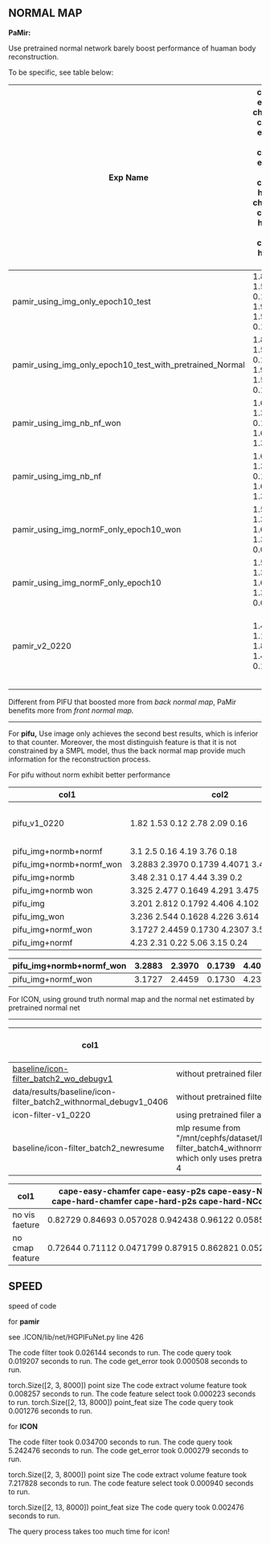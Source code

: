 ## NORMAL MAP

**PaMir:**

Use pretrained normal network barely boost performance of huaman body reconstruction.

To be specific, see table below:

| Exp Name                                                 | cape-easy-chamfer cape-easy-p2s cape-easy-NC cape-hard-chamfer cape-hard-p2s cape-hard-NC | Group |                                                  |
| -------------------------------------------------------- | ----------------------------------------------------------------------------------------- | ----- | ------------------------------------------------ |
| pamir_using_img_only_epoch10_test                        | 1.85	1.52	0.11	1.94	1.58	0.11                                                             | 1     |                                                  |
| pamir_using_img_only_epoch10_test_with_pretrained_Normal | 1.84	1.51	0.11	1.94	1.59	0.11                                                             | 1     |                                                  |
| pamir_using_img_nb_nf_won                                | 1.62	1.35	0.11	1.66	1.36	0.1                                                              | 2     |                                                  |
| pamir_using_img_nb_nf                                    | 1.62	1.36	0.11	1.67	1.37	0.1                                                              | 2     |                                                  |
| pamir_using_img_normF_only_epoch10_won                   | 1.56	1.31	0.1	1.66	1.38	0.09                                                              | 3     |                                                  |
| pamir_using_img_normF_only_epoch10                       | 1.57	1.31	0.1	1.65	1.37	0.09                                                              | 3     |                                                  |
| pamir_v2_0220                                            | 1.48	1.16	0.1	1.86	1.41	0.11                                                              | 4     | author's model which is trained with batchsize 8 |
|                                                          |                                                                                           |       |                                                  |
|                                                          |                                                                                           |       |                                                  |

Different from PIFU that boosted more from *back normal map*, PaMir benefits more from *front normal map.*

---

For **pifu,** Use image only achieves the second best results, which is inferior to that counter. Moreover, the most distinguish feature is that it is not constrained by a SMPL model, thus the back normal map provide much information for the reconstruction process.

For pifu without norm exhibit better performance

| col1                     | col2                                           |                        | col3               |                                |
| ------------------------ | ---------------------------------------------- | ---------------------- | ------------------ | ------------------------------ |
| pifu_v1_0220             | 1.82	1.53	0.12	2.78	2.09	0.16                  |                        | authors model bs=8 | all with pretrained normal net |
| pifu_img+normb+normf     | 3.1	2.5	0.16	4.19	3.76	0.18                    | 0.07	1.05	1.06         | bs=2               |                                |
| pifu_img+normb+normf_won | 3.2883 2.3970 0.1739 4.4071 3.4281 0.2002 |                        |                    |                                |
| pifu_img+normb           | 3.48	2.31	0.17	4.44	3.39	0.2                   | 0.19	3.68	2.13         | bs=2               |                                |
| pifu_img+normb won       | 3.325 2.477 0.1649 4.291 3.475 0.187           |                        |                    |                                |
| pifu_img                 | 3.201 2.812 0.1792 4.406 4.102 0.1954     | 0.2010 3.4198 2.0241 | bs=2               |                                |
| pifu_img_won             | 3.236 2.544 0.1628 4.226 3.614 0.183           | 0.1858 3.466 2.409     |                    |                                |
| pifu_img+normf_won       | 3.1727 2.4459 0.1730 4.2307 3.5043 0.1927      | 0.185 3.317 2.111      |                    |                                |
| pifu_img+normf           | 4.23	2.31	0.22	5.06	3.15	0.24                  | 0.25	4.54	2.09         | bs=2               |                                |

| pifu_img+normb+normf_won | 3.2883 | 2.3970 | 0.1739 | 4.4071 | 3.4281 | 0.2002 |
| ------------------------ | -----: | -----: | -----: | -----: | -----: | -----: |
| pifu_img+normf_won       | 3.1727 | 2.4459 | 0.1730 | 4.2307 | 3.5043 | 0.1927 |

For ICON, using ground truth normal map and the normal net estimated by pretrained normal net

---

| col1                                                                                                     |                                                                                                                                                                                                                                             | cape-easy-chamfer cape-easy-p2s cape-easy-NC cape-hard-chamfer cape-hard-p2s cape-hard-NCcol2 | col3                   |
| -------------------------------------------------------------------------------------------------------- | ------------------------------------------------------------------------------------------------------------------------------------------------------------------------------------------------------------------------------------------- | --------------------------------------------------------------------------------------------- | ---------------------- |
| [baseline/icon-filter_batch2_wo_debugv1](https://wandb.ai/y6216886/Human_3d_Reconstruction/runs/tyk4pzlx)  | without pretrained filer and normal net                                                                                                                                                                                                    | 1.52 1.342 0.08451 1.523 1.377 0.08296                                                   |                        |
| data/results/baseline/icon-filter_batch2_withnormal_debugv1_0406                                         | without pretrained filter but with pretrained normal net                                                                                                                                                                                    | 0.74020 0.73561 0.04851 0.87020 0.86693 0.05259                                            |                        |
| icon-filter-v1_0220                                                                                      | using pretrained filer and ground truth normal map                                                                                                                                                                                          | 0.7630 0.7255 0.0498 0.9025 0.8748 0.0523                                                | 0.0805 0.9935 0.9566 |
| baseline/icon-filter_batch2_newresume                                                                    | mlp resume from "/mnt/cephfs/dataset/NVS/experimental_results/avatar/icon/data/ckpt/baseline/icon-filter_batch4_withnormal_debugv1/last.ckpt"<br />which only uses pretrained normal net to estimated normal net, trained with batchsize 4 | 0.7957 0.778 0.05383 0.9414 0.9191 0.05817                                                    |                        |

| col1            | cape-easy-chamfer cape-easy-p2s cape-easy-NC cape-hard-chamfer cape-hard-p2s cape-hard-NCcol2 |  | col3                                                                                                                |
| --------------- | --------------------------------------------------------------------------------------------- | - | ------------------------------------------------------------------------------------------------------------------- |
| no vis faeture  | 0.82729 0.84693 0.057028 0.942438 0.96122 0.058593                                       |  | /mnt/cephfs/dataset/NVS/experimental_results/avatar/icon/data/results/baseline/icon-filter_batch2_withnormal_wovis/ |
| no cmap feature | 0.72644 0.71112 0.0471799 0.87915 0.862821 0.052353                                      |  |                                                                                                                     |

## SPEED

speed of code

for **pamir**

see .ICON/lib/net/HGPIFuNet.py  line 426

The code filter took 0.026144 seconds to run.
The code query took 0.019207 seconds to run.
The code get_error took 0.000508 seconds to run.

torch.Size([2, 3, 8000]) point size
The code extract volume feature took 0.008257 seconds to run.
The code feature select took 0.000223 seconds to run.
torch.Size([2, 13, 8000]) point_feat size
The code query took 0.001276 seconds to run.

for **ICON**

The code filter took 0.034700 seconds to run.
The code query took 5.242476 seconds to run.
The code get_error took 0.000279 seconds to run.

torch.Size([2, 3, 8000]) point size
The code extract volume feature took 7.217828 seconds to run.
The code feature select took 0.000940 seconds to run.

torch.Size([2, 13, 8000]) point_feat size
The code query took 0.002476 seconds to run.

The query process takes too much time for icon!
